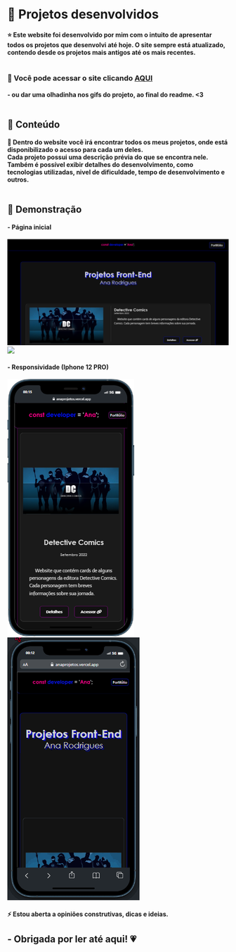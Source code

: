 # 🚀 Projetos desenvolvidos

#### ⭐ Este website foi desenvolvido por mim com o intuito de apresentar todos os projetos que desenvolvi até hoje. O site sempre está atualizado, contendo desde os projetos mais antigos até os mais recentes.<br><br>

### 📌  Você pode acessar o site clicando <a href= "https://anaprojetos.vercel.app/"> AQUI </a>
#### - ou dar uma olhadinha nos gifs do projeto, ao final do readme. <3<br><br>

## 🌟  Conteúdo 

#### 🌠 Dentro do website você irá encontrar todos os meus projetos, onde está disponibilizado o acesso para cada um deles.<br> Cada projeto possui uma descrição prévia do que se encontra nele. Também é possível exibir detalhes do desenvolvimento, como tecnologias utilizadas, nivel de dificuldade, tempo de desenvolvimento e outros.<br><br>


## 💢 Demonstração
#### - Página inicial
![](assets/img/print-desktop.png)<br>
![](assets/img/gif-desktop.gif)<br>

#### - Responsividade (Iphone 12 PRO)
![](assets/img/print-mobile.png)
![](assets/img/gif-mobile.gif)<br>

#### ⚡ Estou aberta a opiniões construtivas, dicas e ideias.
## - Obrigada por ler até aqui! 💗
